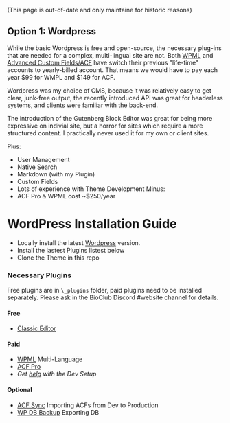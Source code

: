 (This page is out-of-date and only maintaine for historic reasons)

## Option 1: Wordpress

While the basic Wordpress is free and open-source, the necessary plug-ins that are needed for a complex, multi-lingual site are not. Both [WPML](https://wpml.org/purchase/) and [Advanced Custom Fields/ACF](https://www.advancedcustomfields.com) have switch their previous "life-time" accounts to yearly-billed account. That means we would have to pay each year $99 for WMPL and $149 for ACF.

Wordpress was my choice of CMS, because it was relatively easy to get clear, junk-free output, the recently introduced API was great for headerless systems, and clients were familiar with the back-end.

The introduction of the Gutenberg Block Editor was great for being more expressive on indivial site, but a horror for sites which require a more structured content. I practically never used it for my own or client sites.

Plus:
- User Management
- Native Search
- Markdown (with my Plugin)
- Custom Fields
- Lots of experience with Theme Development
Minus:
- ACF Pro & WPML cost ~$250/year



# WordPress Installation Guide

- Locally install the latest [Wordpress](https://wordpress.org/download/) version.
- Install the lastest Plugins listest below
- Clone the Theme in this repo

### Necessary Plugins
Free plugins are in `\_plugins` folder, paid plugins need to be installed separately. Please ask in the BioClub Discord #website channel for details.

#### Free
* [Classic Editor](https://wordpress.org/plugins/classic-editor/)

#### Paid
* [WPML](https://wpml.org) Multi-Language
* [ACF Pro](https://www.advancedcustomfields.com)
* _Get [help](https://fb.me/trembl) with the Dev Setup_

#### Optional
* [ACF Sync](https://github.com/thomascharbit/acf-sync) Importing ACFs from Dev to Production
* [WP DB Backup](https://wordpress.org/plugins/wp-db-backup/) Exporting DB
